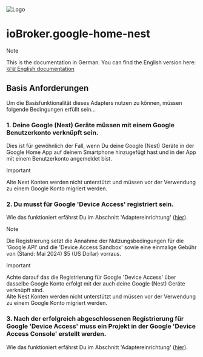 ![Logo](../../admin/google-home-nest.png)

# ioBroker.google-home-nest

> [!NOTE]
> This is the documentation in German.
> You can find the English version here: [🇬🇧 English documentation](../en/requirements.md)

## Basis Anforderungen
Um die Basisfunktionalität dieses Adapters nutzen zu können, müssen folgende Bedingungen erfüllt sein...

### 1. Deine Google (Nest) Geräte müssen mit einem Google Benutzerkonto verknüpft sein.
  Dies ist für gewöhnlich der Fall, wenn Du deine Google (Nest) Geräte in der Google Home App auf deinem Smartphone hinzugefügt hast und in der App mit einem Benutzerkonto angemeldet bist.
  > [!IMPORTANT]
  > Alte Nest Konten werden nicht unterstützt und müssen vor der Verwendung zu einem Google Konto migriert werden.

### 2. Du musst für Google **'Device Access'** registriert sein.
  Wie das funktioniert erfährst Du im Abschnitt 'Adaptereinrichtung' ([hier](adapter_setup.md)).
  > [!NOTE]
  > Die Registrierung setzt die Annahme der Nutzungsbedingungen für die 'Google API' und die 'Device Access Sandbox' sowie eine einmalige Gebühr von (Stand: Mai 2024) $5 (US Dollar) vorraus.

  > [!IMPORTANT]
  > Achte darauf das die Registrierung für Google 'Device Access' über dasselbe Google Konto erfolgt mit der auch deine Google (Nest) Geräte verknüpft sind.<br>
  > Alte Nest Konten werden nicht unterstützt und müssen vor der Verwendung zu einem Google Konto migriert werden.

### 3. Nach der erfolgreich abgeschlossenen Registrierung für Google 'Device Access' muss ein Projekt in der Google **'Device Access Console'** erstellt werden.
  Wie das funktioniert erfährst Du im Abschnitt 'Adaptereinrichtung' ([hier](adapter_setup.md)).
